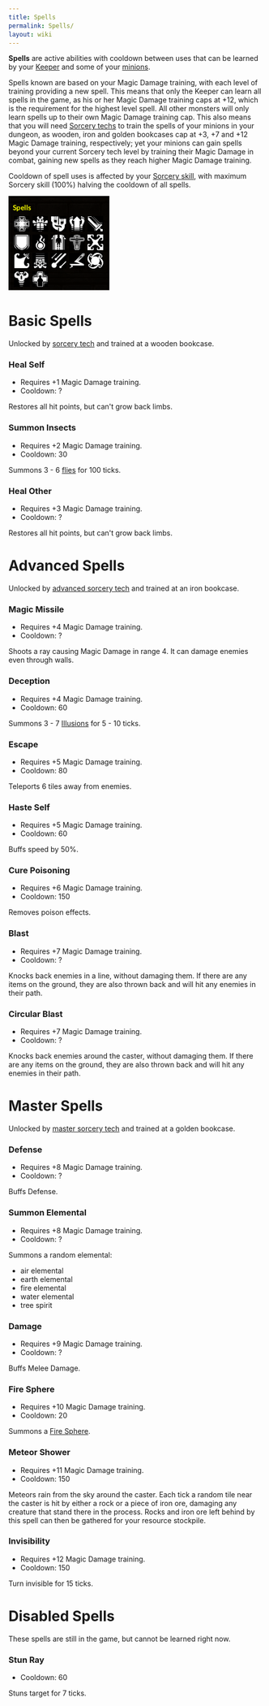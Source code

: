 ```yaml
---
title: Spells
permalink: Spells/
layout: wiki
---
```


**Spells** are active abilities with cooldown between uses that can be
learned by your [Keeper](/keeperrl_wiki/Keeper "wikilink") and some of your
[minions](minions "wikilink").

Spells known are based on your Magic Damage training, with each level of
training providing a new spell. This means that only the Keeper can
learn all spells in the game, as his or her Magic Damage training caps
at +12, which is the requirement for the highest level spell. All other
monsters will only learn spells up to their own Magic Damage training
cap. This also means that you will need [Sorcery
techs](/keeperrl_wiki/Technologies#Sorcery "wikilink") to train the spells of your
minions in your dungeon, as wooden, iron and golden bookcases cap at +3,
+7 and +12 Magic Damage training, respectively; yet your minions can
gain spells beyond your current Sorcery tech level by training their
Magic Damage in combat, gaining new spells as they reach higher Magic
Damage training.

Cooldown of spell uses is affected by your [Sorcery
skill](/keeperrl_wiki/Skills#Sorcery "wikilink"), with maximum Sorcery skill (100%)
halving the cooldown of all spells.

<img src="Spells-ScreenShot.png" title="Spells-ScreenShot.png" alt="Spells-ScreenShot.png" width="200" />

Basic Spells
============

Unlocked by [sorcery tech](/keeperrl_wiki/Technologies#Sorcery "wikilink") and trained
at a wooden bookcase.

### Heal Self

-   Requires +1 Magic Damage training.
-   Cooldown: ?

Restores all hit points, but can't grow back limbs.

### Summon Insects

-   Requires +2 Magic Damage training.
-   Cooldown: 30

Summons 3 - 6 [flies](/keeperrl_wiki/Fly "wikilink") for 100 ticks.

### Heal Other

-   Requires +3 Magic Damage training.
-   Cooldown: ?

Restores all hit points, but can't grow back limbs.

Advanced Spells
===============

Unlocked by [advanced sorcery
tech](/keeperrl_wiki/Technologies#Advanced_Sorcery "wikilink") and trained at an iron
bookcase.

### Magic Missile

-   Requires +4 Magic Damage training.
-   Cooldown: ?

Shoots a ray causing Magic Damage in range 4. It can damage enemies even
through walls.

### Deception

-   Requires +4 Magic Damage training.
-   Cooldown: 60

Summons 3 - 7 [Illusions](/keeperrl_wiki/Illusion "wikilink") for 5 - 10 ticks.

### Escape

-   Requires +5 Magic Damage training.
-   Cooldown: 80

Teleports 6 tiles away from enemies.

### Haste Self

-   Requires +5 Magic Damage training.
-   Cooldown: 60

Buffs speed by 50%.

### Cure Poisoning

-   Requires +6 Magic Damage training.
-   Cooldown: 150

Removes poison effects.

### Blast

-   Requires +7 Magic Damage training.
-   Cooldown: ?

Knocks back enemies in a line, without damaging them. If there are any
items on the ground, they are also thrown back and will hit any enemies
in their path.

### Circular Blast

-   Requires +7 Magic Damage training.
-   Cooldown: ?

Knocks back enemies around the caster, without damaging them. If there
are any items on the ground, they are also thrown back and will hit any
enemies in their path.

Master Spells
=============

Unlocked by [master sorcery
tech](/keeperrl_wiki/Technologies#Master_Sorcery "wikilink") and trained at a golden
bookcase.

### Defense

-   Requires +8 Magic Damage training.
-   Cooldown: ?

Buffs Defense.

### Summon Elemental

-   Requires +8 Magic Damage training.
-   Cooldown: ?

Summons a random elemental:

-   air elemental
-   earth elemental
-   fire elemental
-   water elemental
-   tree spirit

### Damage

-   Requires +9 Magic Damage training.
-   Cooldown: ?

Buffs Melee Damage.

### Fire Sphere

-   Requires +10 Magic Damage training.
-   Cooldown: 20

Summons a [Fire Sphere](/keeperrl_wiki/Fire_Sphere "wikilink").

### Meteor Shower

-   Requires +11 Magic Damage training.
-   Cooldown: 150

Meteors rain from the sky around the caster. Each tick a random tile
near the caster is hit by either a rock or a piece of iron ore, damaging
any creature that stand there in the process. Rocks and iron ore left
behind by this spell can then be gathered for your resource stockpile.

### Invisibility

-   Requires +12 Magic Damage training.
-   Cooldown: 150

Turn invisible for 15 ticks.

Disabled Spells
===============

These spells are still in the game, but cannot be learned right now.

### Stun Ray

-   Cooldown: 60

Stuns target for 7 ticks.
